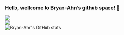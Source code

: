 ### Hello, wellcome to Bryan-Ahn's github space! 👋

<!--
**Bryan-Ahn/Bryan-Ahn** is a ✨ _special_ ✨ repository because its `README.md` (this file) appears on your GitHub profile.

Here are some ideas to get you started:

- 🔭 I’m currently working on ...
- 🌱 I’m currently learning ...
- 👯 I’m looking to collaborate on ...
- 🤔 I’m looking for help with ...
- 💬 Ask me about ...
- 📫 How to reach me: ...
- 😄 Pronouns: ...
- ⚡ Fun fact: ...
-->
<img src="https://img.shields.io/badge/Linux-FFCC00?style=flat-square&logo=Linux&logoColor=black"/><br/>
<img src="https://img.shields.io/badge/macOS-99CCCC?style=flat-square&logo=Linux&logoColor=black"/><br/>
![Bryan-Ahn's GitHub stats](https://github-readme-stats.vercel.app/api?username=Bryan-Ahn&show_icons=true&theme=react)
